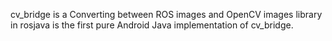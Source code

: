 cv_bridge is a Converting between ROS images and OpenCV images library in rosjava is the first pure Android Java implementation of cv_bridge.